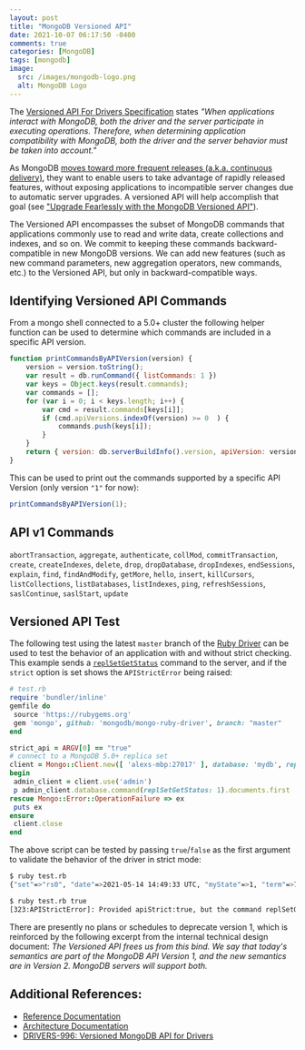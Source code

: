 ```yaml
---
layout: post
title: "MongoDB Versioned API"
date: 2021-10-07 06:17:50 -0400
comments: true
categories: [MongoDB]
tags: [mongodb]
image:
  src: /images/mongodb-logo.png
  alt: MongoDB Logo
---
```


The [Versioned API For Drivers Specification](https://github.com/mongodb/specifications/blob/master/source/versioned-api/versioned-api.rst) states _"When applications interact with MongoDB, both the driver and the server participate in executing operations. Therefore, when determining application compatibility with MongoDB, both the driver and the server behavior must be taken into account."_

As MongoDB [moves toward more frequent releases (a.k.a. continuous delivery)](https://www.mongodb.com/blog/post/new-quarterly-releases-starting-with-mongodb-5-0), they want to enable users to take advantage of rapidly released features, without exposing applications to incompatible server changes due to automatic server upgrades. A versioned API will help accomplish that goal (see ["Upgrade Fearlessly with the MongoDB Versioned API"](https://www.mongodb.com/developer/how-to/upgrade-fearlessly-versioned-api/)).

The Versioned API encompasses the subset of MongoDB commands that applications commonly use to read and write data, create collections and indexes, and so on. We commit to keeping these commands backward-compatible in new MongoDB versions. We can add new features (such as new command parameters, new aggregation operators, new commands, etc.) to the Versioned API, but only in backward-compatible ways.

## Identifying Versioned API Commands
From a mongo shell connected to a 5.0+ cluster the following helper function can be used to determine which commands are included in a specific API version.

```js
function printCommandsByAPIVersion(version) {
    version = version.toString();
    var result = db.runCommand({ listCommands: 1 })
    var keys = Object.keys(result.commands);
    var commands = [];
    for (var i = 0; i < keys.length; i++) {
        var cmd = result.commands[keys[i]];
        if (cmd.apiVersions.indexOf(version) >= 0  ) {
            commands.push(keys[i]);
        }
    }
    return { version: db.serverBuildInfo().version, apiVersion: version, commands: commands.sort() };
}
```

This can be used to print out the commands supported by a specific API Version (only version `"1"` for now):

```js
printCommandsByAPIVersion(1);
```

## API v1 Commands
`abortTransaction`, `aggregate`, `authenticate`, `collMod`, `commitTransaction`, `create`, `createIndexes`, `delete`, `drop`, `dropDatabase`, `dropIndexes`, `endSessions`, `explain`, `find`, `findAndModify`, `getMore`, `hello`, `insert`, `killCursors`, `listCollections`, `listDatabases`, `listIndexes`, `ping`, `refreshSessions`, `saslContinue`, `saslStart`, `update`

## Versioned API Test

The following test using the latest `master` branch of the [Ruby Driver](https://github.com/mongodb/mongo-ruby-driver) can be used to test the behavior of an application with and without strict checking. This example sends a [`replSetGetStatus`](https://docs.mongodb.com/manual/reference/command/replSetGetStatus/) command to the server, and if the `strict` option is set shows the `APIStrictError` being raised:

```ruby
# test.rb
require 'bundler/inline'
gemfile do
 source 'https://rubygems.org'
 gem 'mongo', github: 'mongodb/mongo-ruby-driver', branch: "master"
end

strict_api = ARGV[0] == "true"
# connect to a MongoDB 5.0+ replica set
client = Mongo::Client.new([ 'alexs-mbp:27017' ], database: 'mydb', replica_set: 'rs0', server_api: { version: 1, strict: strict_api })
begin
 admin_client = client.use('admin')
 p admin_client.database.command(replSetGetStatus: 1).documents.first
rescue Mongo::Error::OperationFailure => ex
 puts ex
ensure
 client.close
end
```

The above script can be tested by passing `true`/`false` as the first argument to validate the behavior of the driver in strict mode:

```bash
$ ruby test.rb
{"set"=>"rs0", "date"=>2021-05-14 14:49:33 UTC, "myState"=>1, "term"=>7, "syncSourceHost"=>"", "syncSourceId"=>-1, "heartbeatIntervalMillis"=>2000, "majorityVoteCount"=>1, "writeMajorityCount"=>1, "votingMembersCount"=>1, "writableVotingMembersCount"=>1, "optimes"=>{"lastCommittedOpTime"=>{"ts"=>#<BSON::Timestamp:0x00007fb303a1dc78 @seconds=1621003767, @increment=1>, "t"=>7}, "lastCommittedWallTime"=>2021-05-14 14:49:27 UTC, "readConcernMajorityOpTime"=>{"ts"=>#<BSON::Timestamp:0x00007fb303a1d9d0 @seconds=1621003767, @increment=1>, "t"=>7}, "appliedOpTime"=>{"ts"=>#<BSON::Timestamp:0x00007fb303a1d868 @seconds=1621003767, @increment=1>, "t"=>7}, "durableOpTime"=>{"ts"=>#<BSON::Timestamp:0x00007fb303a1d700 @seconds=1621003767, @increment=1>, "t"=>7}, "lastAppliedWallTime"=>2021-05-14 14:49:27 UTC, "lastDurableWallTime"=>2021-05-14 14:49:27 UTC}, "lastStableRecoveryTimestamp"=>#<BSON::Timestamp:0x00007fb303a1d340 @seconds=1621003737, @increment=1>, "electionCandidateMetrics"=>{"lastElectionReason"=>"electionTimeout", "lastElectionDate"=>2021-05-14 14:27:57 UTC, "electionTerm"=>7, "lastCommittedOpTimeAtElection"=>{"ts"=>#<BSON::Timestamp:0x00007fb303a1cfa8 @seconds=0, @increment=0>, "t"=>-1}, "lastSeenOpTimeAtElection"=>{"ts"=>#<BSON::Timestamp:0x00007fb303a1ce40 @seconds=1620999663, @increment=1>, "t"=>6}, "numVotesNeeded"=>1, "priorityAtElection"=>1.0, "electionTimeoutMillis"=>10000, "newTermStartDate"=>2021-05-14 14:27:57 UTC, "wMajorityWriteAvailabilityDate"=>2021-05-14 14:27:57 UTC}, "members"=>[{"_id"=>0, "name"=>"Alexs-MBP:27017", "health"=>1.0, "state"=>1, "stateStr"=>"PRIMARY", "uptime"=>1300, "optime"=>{"ts"=>#<BSON::Timestamp:0x00007fb303a1c6c0 @seconds=1621003767, @increment=1>, "t"=>7}, "optimeDate"=>2021-05-14 14:49:27 UTC, "syncSourceHost"=>"", "syncSourceId"=>-1, "infoMessage"=>"", "electionTime"=>#<BSON::Timestamp:0x00007fb303a1c378 @seconds=1621002477, @increment=1>, "electionDate"=>2021-05-14 14:27:57 UTC, "configVersion"=>1, "configTerm"=>7, "self"=>true, "lastHeartbeatMessage"=>""}], "ok"=>1.0, "$clusterTime"=>{"clusterTime"=>#<BSON::Timestamp:0x00007fb3049dff30 @seconds=1621003767, @increment=1>, "signature"=>{"hash"=><BSON::Binary:0x70203426668280 type=generic data=0x0000000000000000...>, "keyId"=>0}}, "operationTime"=>#<BSON::Timestamp:0x00007fb3049dfd00 @seconds=1621003767, @increment=1>}

$ ruby test.rb true
[323:APIStrictError]: Provided apiStrict:true, but the command replSetGetStatus is not in API Version 1 (on alexs-mbp:27017)
```

There are presently no plans or schedules to deprecate version 1, which is reinforced by the following excerpt from the internal technical design document: _The Versioned API frees us from this bind. We say that today's semantics are part of the MongoDB API Version 1, and the new semantics are in Version 2. MongoDB servers will support both._

## Additional References:

* [Reference Documentation](https://docs.mongodb.com/manual/reference/versioned-api/)
* [Architecture Documentation](https://github.com/mongodb/mongo/blob/master/src/mongo/db/VERSIONED_API_README.md)
* [DRIVERS-996: Versioned MongoDB API for Drivers](https://jira.mongodb.org/browse/DRIVERS-996)